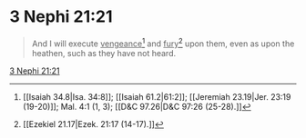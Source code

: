 # 3 Nephi 21:21

> And I will execute <u>vengeance</u>[^a] and <u>fury</u>[^b] upon them, even as upon the heathen, such as they have not heard.

[3 Nephi 21:21](https://www.churchofjesuschrist.org/study/scriptures/bofm/3-ne/21?lang=eng&id=p21#p21)


[^a]: [[Isaiah 34.8|Isa. 34:8]]; [[Isaiah 61.2|61:2]]; [[Jeremiah 23.19|Jer. 23:19 (19-20)]]; Mal. 4:1 (1, 3); [[D&C 97.26|D&C 97:26 (25-28).]]
[^b]: [[Ezekiel 21.17|Ezek. 21:17 (14-17).]]
